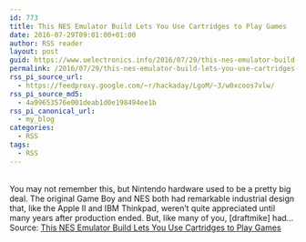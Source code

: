 ```yaml
---
id: 773
title: This NES Emulator Build Lets You Use Cartridges to Play Games
date: 2016-07-29T09:01:00+01:00
author: RSS reader
layout: post
guid: https://www.uelectronics.info/2016/07/29/this-nes-emulator-build-lets-you-use-cartridges-to-play-games/
permalink: /2016/07/29/this-nes-emulator-build-lets-you-use-cartridges-to-play-games/
rss_pi_source_url:
  - https://feedproxy.google.com/~r/hackaday/LgoM/~3/w0xcoos7vlw/
rss_pi_source_md5:
  - 4a99653576e001deab1d0e198494ee1b
rss_pi_canonical_url:
  - my_blog
categories:
  - RSS
tags:
  - RSS
---
```

&#013;  
You may not remember this, but Nintendo hardware used to be a pretty big deal. The original Game Boy and NES both had remarkable industrial design that, like the Apple II and IBM Thinkpad, weren’t quite appreciated until many years after production ended. But, like many of you, [draftmike] had…&#013;  
Source: <a href="https://feedproxy.google.com/~r/hackaday/LgoM/~3/w0xcoos7vlw/" target="_blank">This NES Emulator Build Lets You Use Cartridges to Play Games</a>
